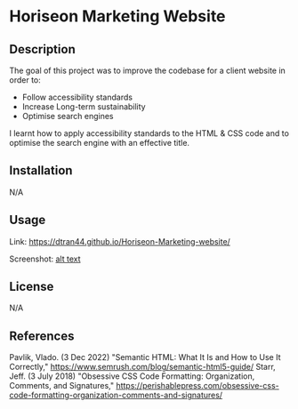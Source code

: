 # Horiseon Marketing Website
## Description
The goal of this project was to improve the codebase for a client website in order to:
-  Follow accessibility standards 
-  Increase Long-term sustainability 
-  Optimise search engines

I learnt how to apply accessibility standards to the HTML & CSS code and to optimise the search engine with an effective title. 

## Installation

N/A

## Usage

Link: https://dtran44.github.io/Horiseon-Marketing-website/

Screenshot: 
[alt text](assets/images/Horiseon-Marketing-website.html)

## License

N/A


## References
Pavlik, Vlado. (3 Dec 2022) "Semantic HTML: What It Is and How to Use It Correctly," https://www.semrush.com/blog/semantic-html5-guide/
Starr, Jeff. (3 July 2018) "Obsessive CSS Code Formatting: Organization, Comments, and Signatures," https://perishablepress.com/obsessive-css-code-formatting-organization-comments-and-signatures/
